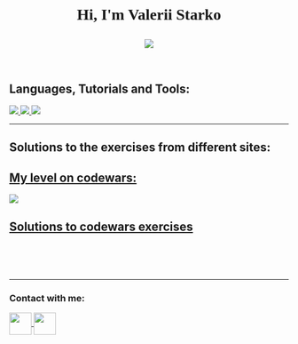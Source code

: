 <h1 align="center"><p style = "font-family: Times New Roman"> Hi, I'm Valerii Starko</p></h1>
<p align = "center">
    <img src = "https://media3.giphy.com/media/8fRwPZtbWkkX6/giphy.gif?cid=ecf05e47rxp98bvmprcj1y1yqj8p4vt4187v2keshuva3fa5&rid=giphy.gif&ct=g">
</p>
<br>

<h2 align="left">Languages, Tutorials and Tools:</h2>
<p align="left">
    <a href="https://www.w3schools.com/css/" target="_blank"> 
        <img src="https://img.shields.io/badge/CSS3-1572B6?style=for-the-badge&logo=css3&logoColor=black" />
    </a>
    <a href="https://www.python.org" target="_blank"> 
        <img src="https://img.shields.io/badge/Python-3776AB?style=for-the-badge&logo=python&logoColor=black" />
    </a>
    <a href="https://www.w3schools.com/java/" target="_blank"> 
        <img src="https://img.shields.io/badge/Java-ED8B00?style=for-the-badge&logo=java&logoColor=black" />
    </a>
</p>
<hr>
<p align = "left">
<h2 align = "left">Solutions to the exercises from different sites: </h2>
<p align = "left"> 
    <a href="https://www.codewars.com/users/valerka96" target="_blank"> 
        <h2 align= "left"> My level on codewars:</h2><img src = "https://www.codewars.com/users/valerka96/badges/large">
    </a>


<a href="https://github.com/valerka96/codewars" target="_blank">     
    <h2 align = "left">Solutions to codewars exercises</h2>
    </a>
</p>
<br>
<br>
<br>

<hr>
<h3 align="left">Contact with me:</h3>
<a href="https://www.instagram.com/starko.py/" target="blank">
    <img align="center" src="https://www.svgrepo.com/show/13639/instagram.svg" height="40"
    width="40" />
<a href="https://www.reddit.com/user/valerkooo" target="blank">
    <img align="center" src="https://www.svgrepo.com/show/14413/reddit.svg" height="40"
    width="40" />
</a>
